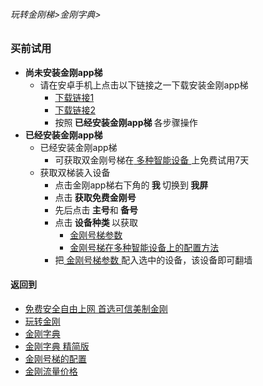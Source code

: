 ###### 玩转金刚梯>金刚字典>

### 买前试用

- <Strong>尚未安装金刚app梯</Strong>
  - 请在安卓手机上点击以下链接之一下载安装金刚app梯
    - [下载链接1](https://bitbucket.org/kk64/public/downloads/app-prod-release.apk)
    - [下载链接2](https://github.com/a2zitpro/client/releases/download/latest/app-prod-release.apk)
    - 按照<Strong> 已经安装金刚app梯 </Strong>各步骤操作
- <Strong>已经安装金刚app梯</Strong>
  - 已经安装金刚app梯
    - 可获取双金刚号梯在[ 多种智能设备 ](https://github.com/a2zitpro/web/blob/master/LadderFree/kkDictionary/KKLadderConfigration/KKLadderConfigration.md)上免费试用7天
  - 获取双梯装入设备
    - 点击金刚app梯右下角的<Strong> 我 </Strong>切换到<Strong> 我屏 </Strong>
    - 点击<Strong> 获取免费金刚号</Strong>
    - 先后点击<Strong> 主号</Strong>和<Strong> 备号</Strong>
    - 点击<Strong> 设备种类 </Strong>以获取
      - [ 金刚号梯参数 ](https://github.com/a2zitpro/web/blob/master/LadderFree/kkDictionary/KKIDsParameters0.md)
      - [ 金刚号梯在多种智能设备上的配置方法 ](https://github.com/a2zitpro/web/blob/master/LadderFree/kkDictionary/KKLadderConfigration/KKLadderConfigration.md)
    - 把[ 金刚号梯参数 ](https://github.com/a2zitpro/web/blob/master/LadderFree/kkDictionary/KKIDsParameters0.md)配入选中的设备，该设备即可翻墙


     

#### 返回到
- [免费安全自由上网 首选可信美制金刚](https://github.com/a2zitpro/web/blob/master/%E5%BE%80%E5%90%8E%E7%BF%BB.md)
- [玩转金刚](https://github.com/a2zitpro/web/blob/master/LadderFree/A.md)
- [金刚字典](https://github.com/a2zitpro/web/blob/master/LadderFree/kkDictionary/KKDictionary.md)
- [金刚字典 精简版](https://github.com/a2zitpro/web/blob/master/LadderFree/kkDictionary/KKDictionaryShortVersion.md)
- [金刚号梯的配置](https://github.com/a2zitpro/web/blob/master/LadderFree/kkDictionary/KKLadderConfigration/KKLadderConfigration.md)
- [金刚流量价格](https://github.com/a2zitpro/web/blob/master/LadderFree/kkDictionary/Price/KKDTPrice.md)


